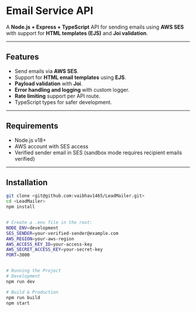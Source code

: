 # Email Service API

A **Node.js + Express + TypeScript** API for sending emails using **AWS SES** with support for **HTML templates (EJS)** and **Joi validation**.

---

## Features

- Send emails via **AWS SES**.
- Support for **HTML email templates** using **EJS**.
- **Payload validation** with **Joi**.
- **Error handling and logging** with custom logger.
- **Rate limiting** support per API route.
- TypeScript types for safer development.

---

## Requirements

- Node.js v18+  
- AWS account with SES access
- Verified sender email in SES (sandbox mode requires recipient emails verified)

---

## Installation

```bash
git clone <git@github.com:vaibhav1465/LeadMailer.git>
cd <LeadMailer>
npm install


# Create a .env file in the root:
NODE_ENV=development
SES_SENDER=your-verified-sender@example.com
AWS_REGION=your-aws-region
AWS_ACCESS_KEY_ID=your-access-key
AWS_SECRET_ACCESS_KEY=your-secret-key
PORT=3000


# Running the Project
# Development
npm run dev

# Build & Production
npm run build
npm start